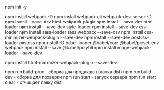 npm init -y

npm install webpack -D
npm install webpack-cli webpack-dev-server -D
npm install --save-dev html-webpack-plugin
npm install --save-dev html-loader
npm install --save-dev style-loader
npm install --save-dev css-loader
npm install sass-loader sass webpack --save-dev
npm install css-minimizer-webpack-plugin --save-dev
npm install --save-dev postcss-loader postcss
npm install -D babel-loader @babel/core @babel/preset-env webpack
npm install --save @babel/polyfill
npm install image-webpack-loader --save-dev

npm install html-minimizer-webpack-plugin --save-dev

<!-- Для работы с проектом -->

npm run build-prod - сборка для продакшен (папка dist)
npm run build-dev - сборка для проверки
npm run start - запуск сервера
npm run start clear - отчищает папку dist
